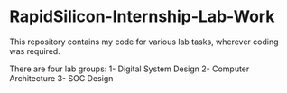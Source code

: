 # RapidSilicon-Internship-Lab-Work

This repository contains my code for various lab tasks, wherever coding was required.

There are four lab groups:
1- Digital System Design
2- Computer Architecture
3- SOC Design
